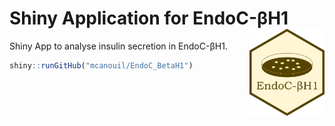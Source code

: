 # Shiny Application for EndoC-βH1 <img src="www/endoc_hex.png" align="right" width="120" />

Shiny App to analyse insulin secretion in EndoC-βH1.

```r
shiny::runGitHub("mcanouil/EndoC_BetaH1")
```
